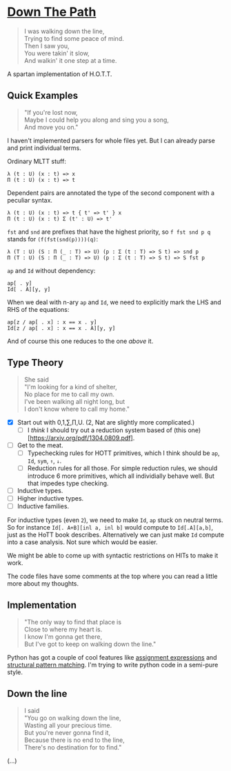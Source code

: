 # [Down The Path](https://youtu.be/2ubIhBZG9NA)

> I was walking down the line,  
> Trying to find some peace of mind.  
> Then I saw you,  
> You were takin' it slow,  
> And walkin' it one step at a time.

A spartan implementation of H.O.T.T.

## Quick Examples

> "If you're lost now,  
> Maybe I could help you along and sing you a song,  
> And move you on."

I haven't implemented parsers for whole files yet. But I can already parse and print individual terms.

Ordinary MLTT stuff:
```
λ (t : U) (x : t) => x
Π (t : U) (x : t) => t
```
Dependent pairs are annotated the type of the second component with a peculiar syntax.
```
λ (t : U) (x : t) => t { t' => t' } x
Π (t : U) (x : t) Σ (t' : U) => t'
```
`fst` and `snd` are prefixes that have the highest priority, so `f fst snd p q` stands for `(f(fst(snd(p))))(q)`:
```
λ (T : U) (S : Π (_ : T) => U) (p : Σ (t : T) => S t) => snd p
Π (T : U) (S : Π (_ : T) => U) (p : Σ (t : T) => S t) => S fst p
```
`ap` and `Id` without dependency:
```
ap[ . y]
Id[ . A][y, y]
```
When we deal with n-ary `ap` and `Id`, we need to explicitly mark the LHS and RHS of the equations:
```
ap[z / ap[ . x] : x == x . y]
Id[z / ap[ . x] : x == x . A][y, y]
```
And of course this one reduces to the one *above* it.

## Type Theory

> She said  
> "I'm looking for a kind of shelter,  
> No place for me to call my own.  
> I've been walking all night long, but  
> I don't know where to call my home."

- [X] Start out with 0,1,∑,∏,U. (2, Nat are slightly more complicated.)
  - [ ] I *think* I should try out a reduction system based of (this one)[https://arxiv.org/pdf/1304.0809.pdf].
- [ ] Get to the meat.
  - [ ] Typechecking rules for HOTT primitives, which I think should be `ap`, `Id`, `sym`, `↑`, `↓`.
  - [ ] Reduction rules for all those. For simple reduction rules, we should introduce 6 more primitives, which all individially behave well. But that impedes type checking.
- [ ] Inductive types.
- [ ] Higher inductive types.
- [ ] Inductive families.

For inductive types (even `2`), we need to make `Id`, `ap` stuck on neutral terms. So for instance `Id[. A+B][inl a, inl b]` would compute to `Id[.A][a,b]`, just as the HoTT book describes. Alternatively we can just make `Id` compute into a case analysis. Not sure which would be easier.

We might be able to come up with syntactic restrictions on HITs to make it work.

The code files have some comments at the top where you can read a little more about my thoughts.

## Implementation

> "The only way to find that place is  
> Close to where my heart is.  
> I know I'm gonna get there,  
> But I've got to keep on walking down the line."

Python has got a couple of cool features like [assignment expressions](https://peps.python.org/pep-0572/) and [structural pattern matching](https://peps.python.org/pep-0634/). I'm trying to write python code in a semi-pure style.

## Down the line

> I said  
> "You go on walking down the line,  
> Wasting all your precious time.  
> But you're never gonna find it,  
> Because there is no end to the line,  
> There's no destination for to find."

(...)
